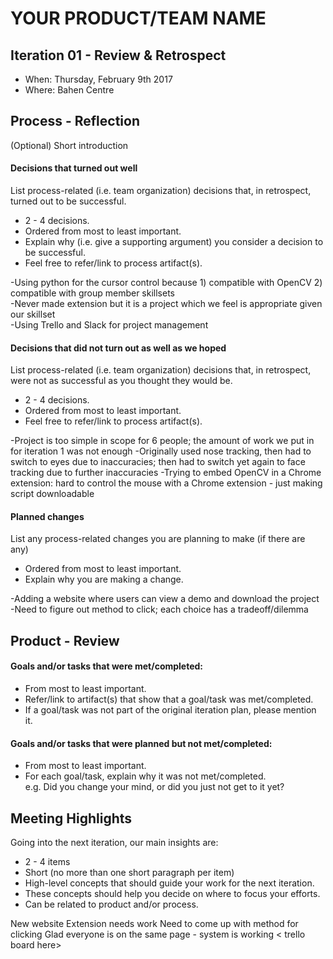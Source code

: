 # YOUR PRODUCT/TEAM NAME

## Iteration 01 - Review & Retrospect

 * When: Thursday, February 9th 2017
 * Where: Bahen Centre

## Process - Reflection

(Optional) Short introduction

#### Decisions that turned out well

List process-related (i.e. team organization) decisions that, in retrospect, turned out to be successful.

 * 2 - 4 decisions.
 * Ordered from most to least important.
 * Explain why (i.e. give a supporting argument) you consider a decision to be successful.
 * Feel free to refer/link to process artifact(s).
 
-Using python for the cursor control because 1) compatible with OpenCV 2) compatible with group member skillsets <br>
-Never made extension but it is a project which we feel is appropriate given our skillset <br>
-Using Trello and Slack for project management <br>


#### Decisions that did not turn out as well as we hoped

List process-related (i.e. team organization) decisions that, in retrospect, were not as successful as you thought they would be.

 * 2 - 4 decisions.
 * Ordered from most to least important.
 * Feel free to refer/link to process artifact(s).

-Project is too simple in scope for 6 people; the amount of work we put in for iteration 1 was not enough
-Originally used nose tracking, then had to switch to eyes due to inaccuracies; then had to switch yet again to face tracking due to further inaccuracies
-Trying to embed OpenCV in a Chrome extension: hard to control the mouse with a Chrome extension - just making script downloadable


#### Planned changes

List any process-related changes you are planning to make (if there are any)

 * Ordered from most to least important.
 * Explain why you are making a change.

-Adding a website where users can view a demo and download the project
-Need to figure out method to click; each choice has a tradeoff/dilemma

## Product - Review

#### Goals and/or tasks that were met/completed:

 * From most to least important.
 * Refer/link to artifact(s) that show that a goal/task was met/completed.
 * If a goal/task was not part of the original iteration plan, please mention it.

#### Goals and/or tasks that were planned but not met/completed:

 * From most to least important.
 * For each goal/task, explain why it was not met/completed.      
   e.g. Did you change your mind, or did you just not get to it yet?

## Meeting Highlights

Going into the next iteration, our main insights are:

 * 2 - 4 items
 * Short (no more than one short paragraph per item)
 * High-level concepts that should guide your work for the next iteration.
 * These concepts should help you decide on where to focus your efforts.
 * Can be related to product and/or process.


New website
Extension needs work
Need to come up with method for clicking
Glad everyone is on the same page - system is working
< trello board here>

